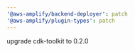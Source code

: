 ```yaml
---
'@aws-amplify/backend-deployer': patch
'@aws-amplify/plugin-types': patch
---
```


upgrade cdk-toolkit to 0.2.0

